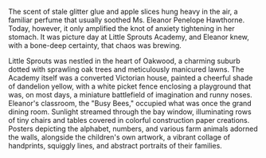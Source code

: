 The scent of stale glitter glue and apple slices hung heavy in the air, a familiar perfume that usually soothed Ms. Eleanor Penelope Hawthorne. Today, however, it only amplified the knot of anxiety tightening in her stomach. It was picture day at Little Sprouts Academy, and Eleanor knew, with a bone-deep certainty, that chaos was brewing.

Little Sprouts was nestled in the heart of Oakwood, a charming suburb dotted with sprawling oak trees and meticulously manicured lawns. The Academy itself was a converted Victorian house, painted a cheerful shade of dandelion yellow, with a white picket fence enclosing a playground that was, on most days, a miniature battlefield of imagination and runny noses. Eleanor's classroom, the "Busy Bees," occupied what was once the grand dining room. Sunlight streamed through the bay window, illuminating rows of tiny chairs and tables covered in colorful construction paper creations. Posters depicting the alphabet, numbers, and various farm animals adorned the walls, alongside the children's own artwork, a vibrant collage of handprints, squiggly lines, and abstract portraits of their families.
